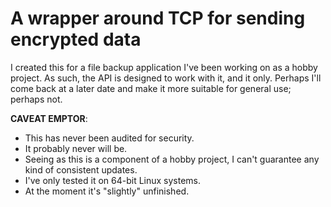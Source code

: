 # A wrapper around TCP for sending encrypted data

I created this for a file backup application I've been working on as a hobby project. As such, the API is designed to work with it, and it only. Perhaps I'll come back at a later date and make it more suitable for general use; perhaps not.

**CAVEAT EMPTOR**:

- This has never been audited for security.
- It probably never will be.
- Seeing as this is a component of a hobby project, I can't guarantee any kind of consistent updates.
- I've only tested it on 64-bit Linux systems.
- At the moment it's "slightly" unfinished.
